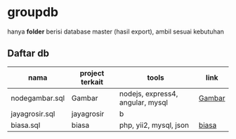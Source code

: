 # groupdb
hanya **folder** berisi database master (hasil export), ambil sesuai kebutuhan
## Daftar db
nama| project terkait| tools| link
------------ | ------------- | ------------- | -------------
nodegambar.sql| Gambar| nodejs, express4, angular, mysql|[Gambar](https://github.com/kamal-F/Gambar)
jayagrosir.sql| jayagrosir|b|
biasa.sql| biasa| php, yii2, mysql, json|[biasa](https://github.com/kamal-F/biasa)
